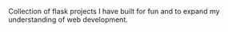 Collection of flask projects I have built for fun and to expand my understanding of web development.
